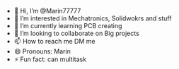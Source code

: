 - 👋 Hi, I’m @Marin77777
- 👀 I’m interested in Mechatronics, Solidwokrs and stuff
- 🌱 I’m currently learning PCB creating
- 💞️ I’m looking to collaborate on Big projects
- 📫 How to reach me DM me
- 😄 Pronouns: Marin
- ⚡ Fun fact: can multitask

<!---
Marin77777/Marin77777 is a ✨ special ✨ repository because its `README.md` (this file) appears on your GitHub profile.
You can click the Preview link to take a look at your changes.
--->

